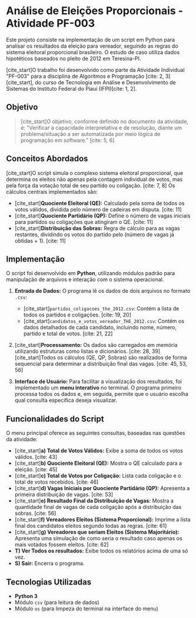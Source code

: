 # Análise de Eleições Proporcionais - Atividade PF-003

Este projeto consiste na implementação de um script em Python para analisar os resultados da eleição para vereador, seguindo as regras do sistema eleitoral proporcional brasileiro. O estudo de caso utiliza dados hipotéticos baseados no pleito de 2012 em Teresina-PI.

[cite_start]O trabalho foi desenvolvido como parte da Atividade Individual "PF-003" para a disciplina de Algoritmos e Programação [cite: 2, 3][cite_start], do curso de Tecnologia em Análise e Desenvolvimento de Sistemas do Instituto Federal do Piauí (IFPI)[cite: 1, 2].

## Objetivo

> [cite_start]O objetivo, conforme definido no documento da atividade, é: "Verificar a capacidade interpretativa e de resolução, diante um problema/situação a ser automatizada por meio lógica de programação em software." [cite: 5, 6]

## Conceitos Abordados

[cite_start]O script simula o complexo sistema eleitoral proporcional, que determina os eleitos não apenas pela contagem individual de votos, mas pela força da votação total de seu partido ou coligação. [cite: 7, 8] Os cálculos centrais implementados são:

* [cite_start]**Quociente Eleitoral (QE):** Calculado pela soma de todos os votos válidos, dividida pelo número de cadeiras em disputa. [cite: 11]
* [cite_start]**Quociente Partidário (QP):** Define o número de vagas iniciais para partidos ou coligações que atingiram o QE. [cite: 11]
* [cite_start]**Distribuição das Sobras:** Regra de cálculo para as vagas restantes, dividindo os votos do partido pelo (número de vagas já obtidas + 1). [cite: 11]

## Implementação

O script foi desenvolvido em **Python**, utilizando módulos padrão para manipulação de arquivos e interação com o sistema operacional.

1.  **Entrada de Dados:** O programa lê os dados de dois arquivos no formato `.csv`:
    * [cite_start]`partidos_coligacoes_the_2012.csv`: Contém a lista de todos os partidos e coligações. [cite: 19, 20]
    * [cite_start]`candidatos_e_votos_vereador_THE_2012.csv`: Contém os dados detalhados de cada candidato, incluindo nome, número, partido e total de votos. [cite: 21, 22]

2.  [cite_start]**Processamento:** Os dados são carregados em memória utilizando estruturas como listas e dicionários. [cite: 28, 39] [cite_start]Todos os cálculos (QE, QP, Sobras) são realizados de forma sequencial para determinar a distribuição final das vagas. [cite: 45, 53, 56]

3.  **Interface de Usuário:** Para facilitar a visualização dos resultados, foi implementado um **menu interativo** no terminal. O programa primeiro processa todos os dados e, em seguida, permite que o usuário escolha qual consulta específica deseja visualizar.

## Funcionalidades do Script

O menu principal oferece as seguintes consultas, baseadas nas questões da atividade:

* [cite_start]**a) Total de Votos Válidos:** Exibe a soma de todos os votos válidos. [cite: 43]
* [cite_start]**b) Quociente Eleitoral (QE):** Mostra o QE calculado para a eleição. [cite: 45]
* [cite_start]**c) Total de Votos por Coligação:** Lista cada coligação e o total de votos recebidos. [cite: 46]
* [cite_start]**d) Vagas Iniciais por Quociente Partidário (QP):** Apresenta a primeira distribuição de vagas. [cite: 53]
* [cite_start]**e) Resultado Final da Distribuição de Vagas:** Mostra a quantidade final de vagas de cada coligação após a distribuição das sobras. [cite: 56]
* [cite_start]**f) Vereadores Eleitos (Sistema Proporcional):** Imprime a lista final dos candidatos eleitos segundo todas as regras. [cite: 61]
* [cite_start]**g) Vereadores que seriam Eleitos (Sistema Majoritário):** Apresenta uma simulação de como seria o resultado caso apenas os mais votados fossem eleitos. [cite: 62]
* **T) Ver Todos os resultados:** Exibe todos os relatórios acima de uma só vez.
* **S) Sair:** Encerra o programa.

## Tecnologias Utilizadas

* **Python 3**
* Módulo `csv` (para leitura de dados)
* Módulo `os` (para limpeza do terminal na interface do menu)